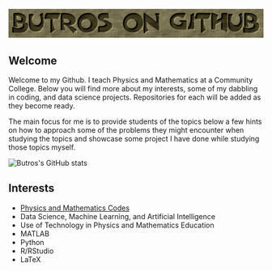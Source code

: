 <p align = "center">
<img src="Logo.png.png" width="1000">
<p>

## Welcome 
Welcome to my Github.  I teach Physics and Mathematics at a Community College.  Below you will find more about my interests, some of my dabbling in coding, and data science projects. Repositories for each will be added as they become ready.  
  
The main focus for me is to provide students of the topics below a few hints on how to approach some of the problems they might encounter when studying the topics and showcase some project I have done while studying those topics myself.

  ![Butros's GitHub stats](https://github-readme-stats.vercel.app/api?username=MButros&theme=dark&show_icons=true)
  
## Interests
*  [Physics and Mathematics Codes](https://github.com/MButros/Physics_Mathematics_Codes)
* Data Science, Machine Learning, and Artificial Intelligence
* Use of Technology in Physics and Mathematics Education
* MATLAB
* Python
* R/RStudio
* LaTeX
